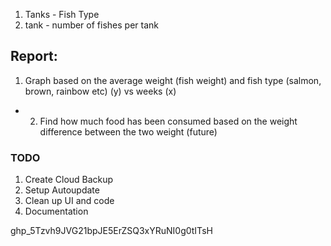 1. Tanks - Fish Type
2. tank - number of fishes per tank

## Report:

1. Graph based on the average weight (fish weight) and fish type (salmon, brown, rainbow etc) (y) vs weeks (x)

- 2. Find how much food has been consumed based on the weight difference between the two weight (future)



### TODO
1. Create Cloud Backup
2. Setup Autoupdate
3. Clean up UI and code
4. Documentation

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